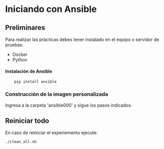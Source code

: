 # Iniciando con Ansible

## Preliminares
Para realizar las prácticas debes tener instalado en el equipo o servidor de pruebas:
  - Docker
  - Python

#### Instalación de Ansible

        pip install ansible

### Construcción de la imagen personalizada
Ingresa a la carpeta 'ansible000' y sigue los pasos indicados.

## Reiniciar todo
En caso de reiniciar el experiemento ejecute:

    ./clean_all.sh

